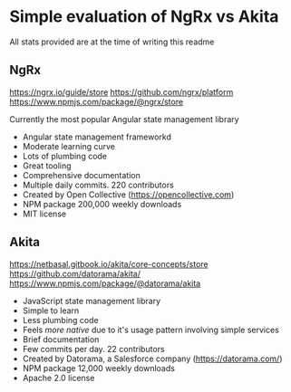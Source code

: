 # Simple evaluation of NgRx vs Akita

All stats provided are at the time of writing this readme

## NgRx

https://ngrx.io/guide/store
https://github.com/ngrx/platform
https://www.npmjs.com/package/@ngrx/store

Currently the most popular Angular state management library

- Angular state management frameworkd
- Moderate learning curve
- Lots of plumbing code
- Great tooling
- Comprehensive documentation
- Multiple daily commits. 220 contributors
- Created by Open Collective (https://opencollective.com)
- NPM package 200,000 weekly downloads
- MIT license

## Akita

https://netbasal.gitbook.io/akita/core-concepts/store
https://github.com/datorama/akita/
https://www.npmjs.com/package/@datorama/akita

- JavaScript state management library
- Simple to learn
- Less plumbing code
- Feels _more native_ due to it's usage pattern involving simple services
- Brief documentation
- Few commits per day. 22 contributors
- Created by Datorama, a Salesforce company (https://datorama.com/)
- NPM package 12,000 weekly downloads
- Apache 2.0 license
